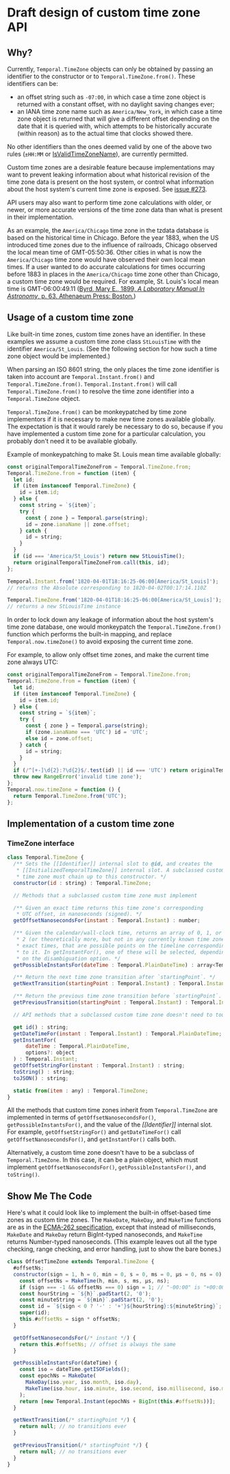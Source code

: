 # Draft design of custom time zone API

## Why?

Currently, `Temporal.TimeZone` objects can only be obtained by passing an identifier to the constructor or to `Temporal.TimeZone.from()`.
These identifiers can be:

- an offset string such as `-07:00`, in which case a time zone object is returned with a constant offset, with no daylight saving changes ever;
- an IANA time zone name such as `America/New_York`, in which case a time zone object is returned that will give a different offset depending on the date that it is queried with, which attempts to be historically accurate (within reason) as to the actual time that clocks showed there.

No other identifiers than the ones deemed valid by one of the above two rules (`±HH:MM` or [IsValidTimeZoneName](https://tc39.es/ecma402/#sec-isvalidtimezonename)), are currently permitted.

Custom time zones are a desirable feature because implementations may want to prevent leaking information about what historical revision of the time zone data is present on the host system, or control what information about the host system's current time zone is exposed.
See [issue #273](https://github.com/tc39/proposal-temporal/issues/273).

API users may also want to perform time zone calculations with older, or newer, or more accurate versions of the time zone data than what is present in their implementation.

As an example, the `America/Chicago` time zone in the tzdata database is based on the historical time in Chicago.
Before the year 1883, when the US introduced time zones due to the influence of railroads, Chicago observed the local mean time of GMT-05:50:36.
Other cities in what is now the `America/Chicago` time zone would have observed their own local mean times.
If a user wanted to do accurate calculations for times occurring before 1883 in places in the `America/Chicago` time zone other than Chicago, a custom time zone would be required.
For example, St. Louis's local mean time is GMT-06:00:49.11 ([Byrd, Mary E., 1899, _A Laboratory Manual In Astronomy_, p. 63. Athenaeum Press: Boston.](https://books.google.ca/books?id=Xfg3AAAAMAAJ&pg=PA63))

## Usage of a custom time zone

Like built-in time zones, custom time zones have an identifier.
In these examples we assume a custom time zone class `StLouisTime` with the identifier `America/St_Louis`.
(See the following section for how such a time zone object would be implemented.)

When parsing an ISO 8601 string, the only places the time zone identifier is taken into account are `Temporal.Instant.from()` and `Temporal.TimeZone.from()`.
`Temporal.Instant.from()` will call `Temporal.TimeZone.from()` to resolve the time zone identifier into a `Temporal.TimeZone` object.

`Temporal.TimeZone.from()` can be monkeypatched by time zone implementors if it is necessary to make new time zones available globally.
The expectation is that it would rarely be necessary to do so, because if you have implemented a custom time zone for a particular calculation, you probably don't need it to be available globally.

Example of monkeypatching to make St. Louis mean time available globally:

```javascript
const originalTemporalTimeZoneFrom = Temporal.TimeZone.from;
Temporal.TimeZone.from = function (item) {
  let id;
  if (item instanceof Temporal.TimeZone) {
    id = item.id;
  } else {
    const string = `${item}`;
    try {
      const { zone } = Temporal.parse(string);
      id = zone.ianaName || zone.offset;
    } catch {
      id = string;
    }
  }
  if (id === 'America/St_Louis') return new StLouisTime();
  return originalTemporalTimeZoneFrom.call(this, id);
};

Temporal.Instant.from('1820-04-01T18:16:25-06:00[America/St_Louis]');
// returns the Absolute corresponding to 1820-04-02T00:17:14.110Z

Temporal.TimeZone.from('1820-04-01T18:16:25-06:00[America/St_Louis]');
// returns a new StLouisTime instance
```

In order to lock down any leakage of information about the host system's time zone database, one would monkeypatch the `Temporal.TimeZone.from()` function which performs the built-in mapping, and replace `Temporal.now.timeZone()` to avoid exposing the current time zone.

For example, to allow only offset time zones, and make the current time zone always UTC:

```javascript
const originalTemporalTimeZoneFrom = Temporal.TimeZone.from;
Temporal.TimeZone.from = function (item) {
  let id;
  if (item instanceof Temporal.TimeZone) {
    id = item.id;
  } else {
    const string = `${item}`;
    try {
      const { zone } = Temporal.parse(string);
      if (zone.ianaName === 'UTC') id = 'UTC';
      else id = zone.offset;
    } catch {
      id = string;
    }
  }
  if (/^[+-]\d{2}:?\d{2}$/.test(id) || id === 'UTC') return originalTemporalTimeZoneFrom.call(this, id);
  throw new RangeError('invalid time zone');
};
Temporal.now.timeZone = function () {
  return Temporal.TimeZone.from('UTC');
};
```

## Implementation of a custom time zone

### TimeZone interface

```javascript
class Temporal.TimeZone {
  /** Sets the [[Identifier]] internal slot to @id, and creates the
   * [[InitializedTemporalTimeZone]] internal slot. A subclassed custom
   * time zone must chain up to this constructor. */
  constructor(id : string) : Temporal.TimeZone;

  // Methods that a subclassed custom time zone must implement

  /** Given an exact time returns this time zone's corresponding
   * UTC offset, in nanoseconds (signed). */
  getOffsetNanosecondsFor(instant : Temporal.Instant) : number;

  /** Given the calendar/wall-clock time, returns an array of 0, 1, or
   * 2 (or theoretically more, but not in any currently known time zone)
   * exact times, that are possible points on the timeline corresponding
   * to it. In getInstantFor(), one of these will be selected, depending
   * on the disambiguation option. */
  getPossibleInstantsFor(dateTime : Temporal.PlainDateTime) : array<Temporal.Instant>;

  /** Return the next time zone transition after `startingPoint`. */
  getNextTransition(startingPoint : Temporal.Instant) : Temporal.Instant | null;

  /** Return the previous time zone transition before `startingPoint`. */
  getPreviousTransition(startingPoint : Temporal.Instant) : Temporal.Instant | null;

  // API methods that a subclassed custom time zone doesn't need to touch

  get id() : string;
  getDateTimeFor(instant : Temporal.Instant) : Temporal.PlainDateTime;
  getInstantFor(
      dateTime : Temporal.PlainDateTime,
      options?: object
  ) : Temporal.Instant;
  getOffsetStringFor(instant : Temporal.Instant) : string;
  toString() : string;
  toJSON() : string;

  static from(item : any) : Temporal.TimeZone;
}
```

All the methods that custom time zones inherit from `Temporal.TimeZone` are implemented in terms of `getOffsetNanosecondsFor()`, `getPossibleInstantsFor()`, and the value of the _[[Identifier]]_ internal slot.
For example, `getOffsetStringFor()` and `getDateTimeFor()` call `getOffsetNanosecondsFor()`, and `getInstantFor()` calls both.

Alternatively, a custom time zone doesn't have to be a subclass of `Temporal.TimeZone`.
In this case, it can be a plain object, which must implement `getOffsetNanosecondsFor()`, `getPossibleInstantsFor()`, and `toString()`.

## Show Me The Code

Here's what it could look like to implement the built-in offset-based time zones as custom time zones.
The `MakeDate`, `MakeDay`, and `MakeTime` functions are as in the [ECMA-262 specification](https://tc39.es/ecma262/#sec-overview-of-date-objects-and-definitions-of-abstract-operations), except that instead of milliseconds, `MakeDate` and `MakeDay` return BigInt-typed nanoseconds, and `MakeTime` returns Number-typed nanoseconds.
(This example leaves out all the type checking, range checking, and error handling, just to show the bare bones.)

```javascript
class OffsetTimeZone extends Temporal.TimeZone {
  #offsetNs;
  constructor(sign = 1, h = 0, min = 0, s = 0, ms = 0, µs = 0, ns = 0) {
    const offsetNs = MakeTime(h, min, s, ms, µs, ns);
    if (sign === -1 && offsetNs === 0) sign = 1; // "-00:00" is "+00:00"
    const hourString = `${h}`.padStart(2, '0');
    const minuteString = `${min}`.padStart(2, '0');
    const id = `${sign < 0 ? '-' : '+'}${hourString}:${minuteString}`;
    super(id);
    this.#offsetNs = sign * offsetNs;
  }

  getOffsetNanosecondsFor(/* instant */) {
    return this.#offsetNs; // offset is always the same
  }

  getPossibleInstantsFor(dateTime) {
    const iso = dateTime.getISOFields();
    const epochNs = MakeDate(
      MakeDay(iso.year, iso.month, iso.day),
      MakeTime(iso.hour, iso.minute, iso.second, iso.millisecond, iso.microsecond, iso.nanosecond)
    );
    return [new Temporal.Instant(epochNs + BigInt(this.#offsetNs))];
  }

  getNextTransition(/* startingPoint */) {
    return null; // no transitions ever
  }

  getPreviousTransition(/* startingPoint */) {
    return null; // no transitions ever
  }
}
```
